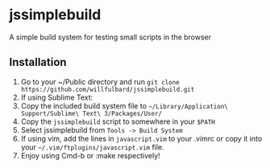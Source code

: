 # jssimplebuild
A simple build system for testing small scripts in the browser

## Installation
1.  Go to your ~/Public directory and run `git clone https://github.com/willfulbard/jssimplebuild.git`
2.  If using Sublime Text:
  1.  Copy the included build system file to `~/Library/Application\ Support/Sublime\ Text\ 3/Packages/User/`
  2.  Copy the `jssimplebuild` script to somewhere in your `$PATH`
  3.  Select jssimplebuild from `Tools -> Build System`
3.  If using vim, add the lines in `javascript.vim` to your .vimrc or copy it into your `~/.vim/ftplugins/javascript.vim` file.
4.  Enjoy using Cmd-b or :make respectively!
